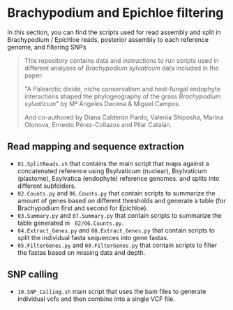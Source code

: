 # Brachypodium and Epichloe filtering

In this section, you can find the scripts used for read assembly and split in Brachypodium / Epichloe reads, posterior assembly to each reference genome, and filtering SNPs

> This repository contains data and instructions to run scripts used in different analyses of *Brachypodium sylvaticum* data included in the paper:
>
> "A Palearctic divide, niche conservatism and host-fungal endophyte interactions shaped the phylogeography of the grass *Brachypodium sylvaticum*" by Mª Ángeles Decena & Miguel Campos.
>
> And co-authored by Diana Calderón Pardo, Valeriia Shiposha, Marina Olonova, Ernesto Pérez-Collazos and Pilar Catalán. 

## Read mapping and sequence extraction
- `01.SplitReads.sh` that contains the main script that maps against a concatenated reference using Bsylvaticum (nuclear), Bsylvaticum (plastome), Esylvatica (endophyte) reference genomes. and splits into different subfolders.
- `02.Counts.py` and `06.Counts.py` that contain scripts to summarize the amount of genes based on different thresholds and generate a table (for Brachypodium first and second for Epichloe).
- `03.Summary.py` and `07.Summary.py` that contain scripts to summarize the table generated in ` 02/06.Counts.py`.
- `04.Extract_Genes.py` and `08.Extract_Genes.py` that contain scripts to split the individual fasta sequences into gene fastas.
- `05.FilterGenes.py` and `09.FilterGenes.py` that contain scripts to filter the fastas based on missing data and depth.


## SNP calling
- `10.SNP_Calling.sh` main script that uses the bam files to generate individual vcfs and then combine into a single VCF file.

